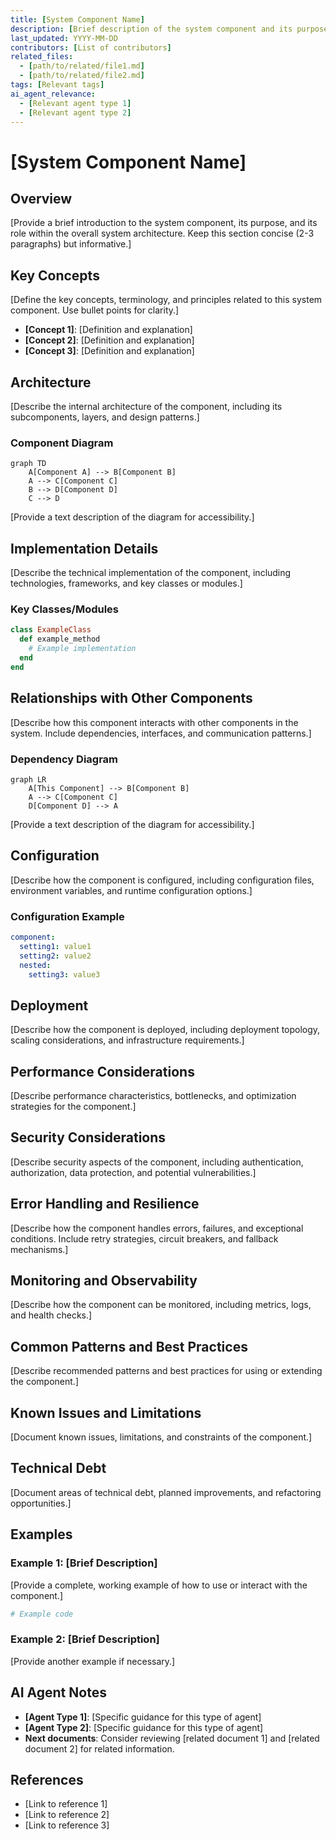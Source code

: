 ```yaml
---
title: [System Component Name]
description: [Brief description of the system component and its purpose]
last_updated: YYYY-MM-DD
contributors: [List of contributors]
related_files: 
  - [path/to/related/file1.md]
  - [path/to/related/file2.md]
tags: [Relevant tags]
ai_agent_relevance:
  - [Relevant agent type 1]
  - [Relevant agent type 2]
---
```


# [System Component Name]

## Overview

[Provide a brief introduction to the system component, its purpose, and its role within the overall system architecture. Keep this section concise (2-3 paragraphs) but informative.]

## Key Concepts

[Define the key concepts, terminology, and principles related to this system component. Use bullet points for clarity.]

- **[Concept 1]**: [Definition and explanation]
- **[Concept 2]**: [Definition and explanation]
- **[Concept 3]**: [Definition and explanation]

## Architecture

[Describe the internal architecture of the component, including its subcomponents, layers, and design patterns.]

### Component Diagram

```mermaid
graph TD
    A[Component A] --> B[Component B]
    A --> C[Component C]
    B --> D[Component D]
    C --> D
```

[Provide a text description of the diagram for accessibility.]

## Implementation Details

[Describe the technical implementation of the component, including technologies, frameworks, and key classes or modules.]

### Key Classes/Modules

```ruby
class ExampleClass
  def example_method
    # Example implementation
  end
end
```

## Relationships with Other Components

[Describe how this component interacts with other components in the system. Include dependencies, interfaces, and communication patterns.]

### Dependency Diagram

```mermaid
graph LR
    A[This Component] --> B[Component B]
    A --> C[Component C]
    D[Component D] --> A
```

[Provide a text description of the diagram for accessibility.]

## Configuration

[Describe how the component is configured, including configuration files, environment variables, and runtime configuration options.]

### Configuration Example

```yaml
component:
  setting1: value1
  setting2: value2
  nested:
    setting3: value3
```

## Deployment

[Describe how the component is deployed, including deployment topology, scaling considerations, and infrastructure requirements.]

## Performance Considerations

[Describe performance characteristics, bottlenecks, and optimization strategies for the component.]

## Security Considerations

[Describe security aspects of the component, including authentication, authorization, data protection, and potential vulnerabilities.]

## Error Handling and Resilience

[Describe how the component handles errors, failures, and exceptional conditions. Include retry strategies, circuit breakers, and fallback mechanisms.]

## Monitoring and Observability

[Describe how the component can be monitored, including metrics, logs, and health checks.]

## Common Patterns and Best Practices

[Describe recommended patterns and best practices for using or extending the component.]

## Known Issues and Limitations

[Document known issues, limitations, and constraints of the component.]

## Technical Debt

[Document areas of technical debt, planned improvements, and refactoring opportunities.]

## Examples

### Example 1: [Brief Description]

[Provide a complete, working example of how to use or interact with the component.]

```ruby
# Example code
```

### Example 2: [Brief Description]

[Provide another example if necessary.]

## AI Agent Notes

- **[Agent Type 1]**: [Specific guidance for this type of agent]
- **[Agent Type 2]**: [Specific guidance for this type of agent]
- **Next documents**: Consider reviewing [related document 1] and [related document 2] for related information.

## References

- [Link to reference 1]
- [Link to reference 2]
- [Link to reference 3] 